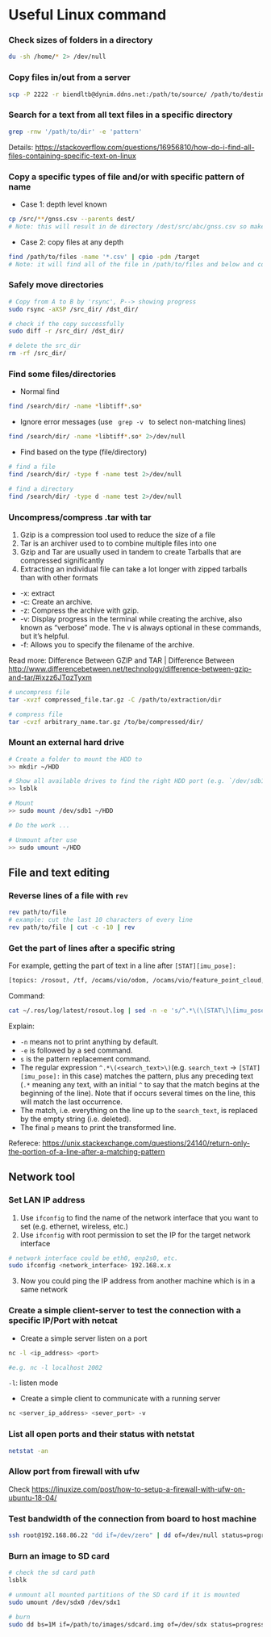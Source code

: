 # Useful Linux command
### Check sizes of folders in a directory

```bash
du -sh /home/* 2> /dev/null
```
  
### Copy files in/out from a server

```bash
scp -P 2222 -r biendltb@dynim.ddns.net:/path/to/source/ /path/to/destination/
```

### Search for a text from all text files in a specific directory
```bash
grep -rnw '/path/to/dir' -e 'pattern'
```
Details: https://stackoverflow.com/questions/16956810/how-do-i-find-all-files-containing-specific-text-on-linux

### Copy a specific types of file and/or with specific pattern of name
* Case 1: depth level known
```bash
cp /src/**/gnss.csv --parents dest/
# Note: this will result in de directory /dest/src/abc/gnss.csv so make appropriate `cd` inadvance if necessary
```
* Case 2: copy files at any depth
```bash
find /path/to/files -name '*.csv' | cpio -pdm /target
# Note: it will find all of the file in /path/to/files and below and copy them to /target/path/to/files and below.
```

### Safely move directories
```bash
# Copy from A to B by 'rsync', P--> showing progress
sudo rsync -aXSP /src_dir/ /dst_dir/

# check if the copy successfully
sudo diff -r /src_dir/ /dst_dir/

# delete the src_dir
rm -rf /src_dir/

```
  
### Find some files/directories
* Normal find

```bash
find /search/dir/ -name *libtiff*.so*
```

* Ignore error messages (use <code> grep -v </code> to select non-matching lines)

```bash 
find /search/dir/ -name *libtiff*.so* 2>/dev/null
```

* Find based on the type (file/directory)
```bash
# find a file
find /search/dir/ -type f -name test 2>/dev/null

# find a directory
find /search/dir/ -type d -name test 2>/dev/null
```


### Uncompress/compress .tar with tar
1. Gzip is a compression tool used to reduce the size of a file
2. Tar is an archiver used to to combine multiple files into one
3. Gzip and Tar are usually used in tandem to create Tarballs that are compressed significantly
4. Extracting an individual file can take a lot longer with zipped tarballs than with other formats

* -x: extract
* -c: Create an archive.
* -z: Compress the archive with gzip.
* -v: Display progress in the terminal while creating the archive, also known as “verbose” mode. The v is always optional in these commands, but it’s helpful.
* -f: Allows you to specify the filename of the archive.

Read more: Difference Between GZIP and TAR | Difference Between http://www.differencebetween.net/technology/difference-between-gzip-and-tar/#ixzz6JTqzTyxm
```bash
# uncompress file
tar -xvzf compressed_file.tar.gz -C /path/to/extraction/dir

# compress file
tar -cvzf arbitrary_name.tar.gz /to/be/compressed/dir/
```

### Mount an external hard drive  
```bash
# Create a folder to mount the HDD to
>> mkdir ~/HDD

# Show all available drives to find the right HDD port (e.g. `/dev/sdb1`)
>> lsblk

# Mount
>> sudo mount /dev/sdb1 ~/HDD

# Do the work ...

# Unmount after use
>> sudo umount ~/HDD
```

## File and text editing

### Reverse lines of a file with `rev`

```bash
rev path/to/file
# example: cut the last 10 characters of every line
rev path/to/file | cut -c -10 | rev
```

### Get the part of lines after a specific string
For example, getting the part of text in a line after `[STAT][imu_pose]:`
```txt
[topics: /rosout, /tf, /ocams/vio/odom, /ocams/vio/feature_point_cloud, /ocams/vio/gt_odom] [STAT][imu_pose]: 1142.630000 29.252804 160.648717 10.042199 0.027129 -0.005577 0.937237 0.347592
```
Command:
```bash
cat ~/.ros/log/latest/rosout.log | sed -n -e 's/^.*\(\[STAT\]\[imu_pose\]: \)//p'
```
Explain:
* `-n` means not to print anything by default.
* `-e` is followed by a sed command.
* `s` is the pattern replacement command.
* The regular expression `^.*\(<search_text>\)`(e.g. `search_text` -> `[STAT][imu_pose]:` in this case) matches the pattern, plus any preceding text (`.*` meaning any text, with an initial `^` to say that the match begins at the beginning of the line). Note that if  occurs several times on the line, this will match the last occurrence.
* The match, i.e. everything on the line up to the `search_text`, is replaced by the empty string (i.e. deleted).
* The final `p` means to print the transformed line.

Referece: https://unix.stackexchange.com/questions/24140/return-only-the-portion-of-a-line-after-a-matching-pattern

## Network tool
### Set LAN IP address
1. Use `ifconfig` to find the name of the network interface that you want to set (e.g. ethernet, wireless, etc.)
2. Use `ifconfig` with root permission to set the IP for the target network interface 
```bash
# network interface could be eth0, enp2s0, etc.
sudo ifconfig <network_interface> 192.168.x.x
```
3. Now you could ping the IP address from another machine which is in a same network

### Create a simple client-server to test the connection with a specific IP/Port with netcat
* Create a simple server listen on a port
```bash
nc -l <ip_address> <port>

#e.g. nc -l localhost 2002
```
  `-l`: listen mode

* Create a simple client to communicate with a running server
```bash
nc <server_ip_address> <sever_port> -v
```

### List all open ports and their status with netstat
```bash
netstat -an
```

### Allow port from firewall with ufw
Check https://linuxize.com/post/how-to-setup-a-firewall-with-ufw-on-ubuntu-18-04/

### Test bandwidth of the connection from board to host machine
```bash
ssh root@192.168.86.22 "dd if=/dev/zero" | dd of=/dev/null status=progress
```

### Burn an image to SD card
```bash
# check the sd card path
lsblk

# unmount all mounted partitions of the SD card if it is mounted
sudo umount /dev/sdx0 /dev/sdx1

# burn
sudo dd bs=1M if=/path/to/images/sdcard.img of=/dev/sdx status=progress
```
